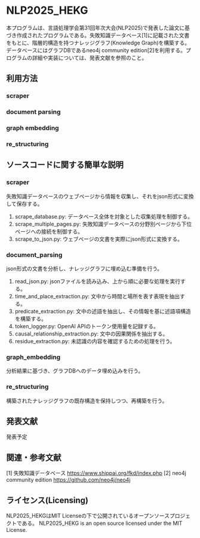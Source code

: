 # NLP2025_HEKG
本プログラムは、言語処理学会第31回年次大会(NLP2025)で発表した論文に基づき作成されたプログラムである。失敗知識データベース[1]に記載された文書をもとに、階層的構造を持つナレッジグラフ(Knowledge Graph)を構築する。データベースにはグラフDBであるneo4j community edition[2]を利用する。プログラムの詳細や実装については、発表文献を参照のこと。

## 利用方法
### scraper

### document parsing

### graph embedding

### re_structuring


## ソースコードに関する簡単な説明
### scraper
失敗知識データベースのウェブページから情報を収集し、それをjson形式に変換して保存する。
1. scrape_database.py: データベース全体を対象とした収集処理を制御する。
2. scrape_multiple_pages.py: 失敗知識データベースの分野別ページから下位ページへの接続を制御する。
3. scrape_to_json.py: ウェブページの文書を実際にjson形式に変換する。

### document_parsing
json形式の文書を分析し、ナレッジグラフに埋め込む準備を行う。
1. read_json.py: jsonファイルを読み込み、上から順に必要な処理を実行する。
2. time_and_place_extraction.py: 文中から時間と場所を表す表現を抽出する。
3. predicate_extraction.py: 文中の述語を抽出し、その情報を基に述語項構造を構築する。
4. token_logger.py: OpenAI APIのトークン使用量を記録する。
5. causal_relationship_extraction.py: 文中の因果関係を抽出する。
6. residue_extraction.py: 未認識の内容を確認するための処理を行う。

### graph_embedding
分析結果に基づき、グラフDBへのデータ埋め込みを行う。

### re_structuring
構築されたナレッジグラフの既存構造を保持しつつ、再構築を行う。

## 発表文献
発表予定

## 関連・参考文献
[1] 失敗知識データベース https://www.shippai.org/fkd/index.php
[2] neo4j community edition https://github.com/neo4j/neo4j

## ライセンス(Licensing)
NLP2025_HEKGはMIT Licenseの下で公開されているオープンソースプロジェクトである。
NLP2025_HEKG is an open source licensed under the MIT License.